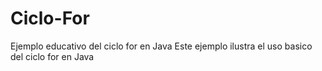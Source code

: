 # Ciclo-For
Ejemplo educativo del ciclo for en Java
Este ejemplo ilustra el uso basico del ciclo for en Java
